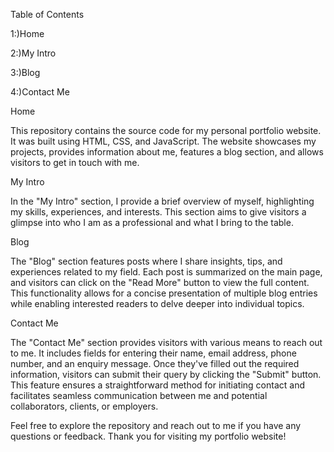 Table of Contents

1:)Home

2:)My Intro

3:)Blog

4:)Contact Me

Home <a name="/"></a>

This repository contains the source code for my personal portfolio website. It was built using HTML, CSS, and JavaScript. The website showcases my projects, provides information about me, features a blog section, and allows visitors to get in touch with me.

My Intro <a name="my-intro"></a>

In the "My Intro" section, I provide a brief overview of myself, highlighting my skills, experiences, and interests. This section aims to give visitors a glimpse into who I am as a professional and what I bring to the table.

Blog <a name="blog"></a>

The "Blog" section features posts where I share insights, tips, and experiences related to my field. Each post is summarized on the main page, and visitors can click on the "Read More" button to view the full content. This functionality allows for a concise presentation of multiple blog entries while enabling interested readers to delve deeper into individual topics.

Contact Me <a name="contact-me"></a>

The "Contact Me" section provides visitors with various means to reach out to me. It includes fields for entering their name, email address, phone number, and an enquiry message. Once they've filled out the required information, visitors can submit their query by clicking the "Submit" button. This feature ensures a straightforward method for initiating contact and facilitates seamless communication between me and potential collaborators, clients, or employers.

Feel free to explore the repository and reach out to me if you have any questions or feedback. Thank you for visiting my portfolio website!
